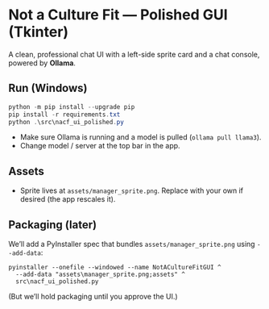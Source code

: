 # Not a Culture Fit — Polished GUI (Tkinter)

A clean, professional chat UI with a left-side sprite card and a chat console, powered by **Ollama**.

## Run (Windows)
```powershell
python -m pip install --upgrade pip
pip install -r requirements.txt
python .\src\nacf_ui_polished.py
```
- Make sure Ollama is running and a model is pulled (`ollama pull llama3`).
- Change model / server at the top bar in the app.

## Assets
- Sprite lives at `assets/manager_sprite.png`. Replace with your own if desired (the app rescales it).

## Packaging (later)
We’ll add a PyInstaller spec that bundles `assets/manager_sprite.png` using `--add-data`:
```
pyinstaller --onefile --windowed --name NotACultureFitGUI ^
  --add-data "assets\manager_sprite.png;assets" ^
  src\nacf_ui_polished.py
```
(But we’ll hold packaging until you approve the UI.)
